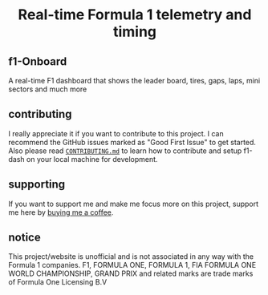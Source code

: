 

<h1 align="center">Real-time Formula 1 telemetry and timing</h1>

## f1-Onboard

A real-time F1 dashboard that shows the leader board, tires, gaps, laps, mini sectors and much more

## contributing

I really appreciate it if you want to contribute to this project. I can recommend the GitHub issues marked as "Good First Issue" to get started. Also please read [`CONTRIBUTING.md`](CONTRIBUTING.md) to learn how to contribute and setup f1-dash on your local machine for development.

## supporting

If you want to support me and make me focus more on this project, support me here by [buying me a coffee](https://www.buymeacoffee.com/fedighribi).

## notice

This project/website is unofficial and is not associated in any way with the Formula 1 companies. F1, FORMULA ONE, FORMULA 1, FIA FORMULA ONE WORLD CHAMPIONSHIP, GRAND PRIX and related marks are trade marks of Formula One Licensing B.V
